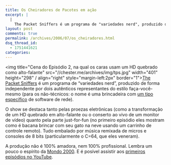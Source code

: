 ```yaml
---
title: Os Cheiradores de Pacotes em ação
excerpt: |
  |
    The Packet Sniffers é um programa de "variedades nerd", produzido de forma independente por dois autênticos representantes do estilo faça-você-mesmo (para os não-técnicos: o nome é uma brincadeira com um tipo específico de software de rede). O show se destaca...
layout: post
comments: true
permalink: /archives/2006/07/os_cheiradores.html
dsq_thread_id:
  - 1751441621
categories:
---
```

<img title="Cena do Episódio 2, na qual os caras usam um HD quebrado como alto-falante" src="//chester.me/archives/img/tps.jpg" width="401" height="298" / align="right" style="margin-left:2px" border="1">[The Packet Sniffers][1] é um programa de &#8220;variedades nerd&#8221;, produzido de forma independente por dois autênticos representantes do estilo faça-você-mesmo (para os não-técnicos: o nome é uma brincadeira com [um tipo específico][2] de software de rede).

O show se destaca tanto pelas proezas eletrônicas (como a transformação de um HD quebrado em alto-falante ou o conserto ao vivo de um monitor de vídeo) quanto pela parte just-for-fun (no primeiro episódio eles mostram como é bacana brincar com seu gato na neve usando um carrinho de controle remoto). Tudo embalado por música remixada de micros e consoles de 8 bits (particularmente o C=64, que eles veneram).

A produção não é 100% amadora, nem 100% profissional. Lembra um pouco o espírito da [Mondo 2000][3]. E é posível assistir aos [primeiros episódios no YouTube][4].

 [1]: http://www.packetsniffers.org/
 [2]: http://en.wikipedia.org/wiki/Packet_sniffer
 [3]: http://en.wikipedia.org/wiki/Mondo_2000
 [4]: http://www.youtube.com/results?search=packetsniffers
